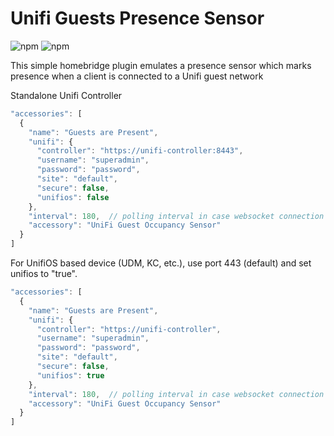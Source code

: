 # Unifi Guests Presence Sensor

![npm](https://img.shields.io/npm/dt/homebridge-unifi-guest-occupancy-sensor) ![npm](https://img.shields.io/npm/v/homebridge-unifi-guest-occupancy-sensor)

This simple homebridge plugin emulates a presence sensor which marks presence when a client is connected to a Unifi guest network

Standalone Unifi Controller
```javascript
"accessories": [
  {
    "name": "Guests are Present",
    "unifi": {
      "controller": "https://unifi-controller:8443",
      "username": "superadmin",
      "password": "password",
      "site": "default",
      "secure": false,
      "unifios": false
    },
    "interval": 180,  // polling interval in case websocket connection is lost
    "accessory": "UniFi Guest Occupancy Sensor"
  }
]
```
For UnifiOS based device (UDM, KC, etc.), use port 443 (default) and set unifios to "true".
```javascript
"accessories": [
  {
    "name": "Guests are Present",
    "unifi": {
      "controller": "https://unifi-controller",
      "username": "superadmin",
      "password": "password",
      "site": "default",
      "secure": false,
      "unifios": true
    },
    "interval": 180,  // polling interval in case websocket connection is lost
    "accessory": "UniFi Guest Occupancy Sensor"
  }
]
```

